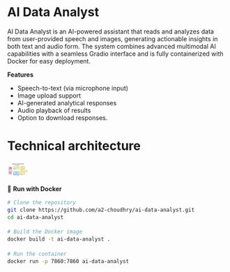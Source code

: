 # AI Data Analyst

AI Data Analyst is an AI-powered assistant that reads and analyzes data from user-provided speech and images, generating actionable insights in both text and audio form. The system combines advanced multimodal AI capabilities with a seamless Gradio interface and is fully containerized with Docker for easy deployment.

**Features**

- Speech-to-text (via microphone input)
- Image upload support
- AI-generated analytical responses
- Audio playback of results
- Option to download responses.

# Technical architecture

<img src="https://github.com/a2-choudhry/ai-data-analyst/blob/f388699698289107d3a93d1d5e1214688a94d5ad/diagram.JPG " width="48">

🐳 **Run with Docker**

```bash
# Clone the repository
git clone https://github.com/a2-choudhry/ai-data-analyst.git
cd ai-data-analyst

# Build the Docker image
docker build -t ai-data-analyst .

# Run the container
docker run -p 7860:7860 ai-data-analyst


